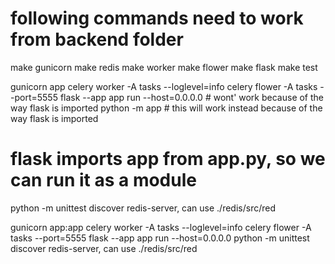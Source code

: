 # following commands need to work from backend folder

make gunicorn
make redis
make worker
make flower
make flask
make test

gunicorn app
celery worker -A tasks --loglevel=info
celery flower -A tasks --port=5555
flask --app app run --host=0.0.0.0 # wont' work because of the way flask is imported
python -m app # this will work instead because of the way flask is imported
# flask imports app from app.py, so we can run it as a module
python -m unittest discover
redis-server, can use ./redis/src/red


gunicorn app:app
celery worker -A tasks --loglevel=info
celery flower -A tasks --port=5555
flask --app app run --host=0.0.0.0
python -m unittest discover
redis-server, can use ./redis/src/red